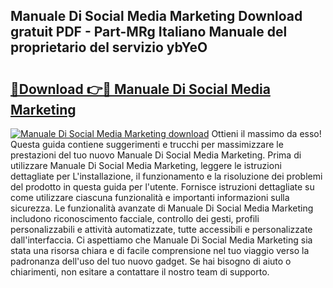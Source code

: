 ## Manuale Di Social Media Marketing Download gratuit PDF - Part-MRg Italiano Manuale del proprietario del servizio ybYeO

# <h2><a href="http://dfbmpv.blite.top/?on=Manuale+Di+Social+Media+Marketing">🔗Download 👉🔴 Manuale Di Social Media Marketing</a></h2>

[![Manuale Di Social Media Marketing download](https://i.imgur.com/lujVjoI.png)](http://dfbmpv.blite.top/?on=Manuale+Di+Social+Media+Marketing)
Ottieni il massimo da esso! Questa guida contiene suggerimenti e trucchi per massimizzare le prestazioni del tuo nuovo Manuale Di Social Media Marketing. Prima di utilizzare Manuale Di Social Media Marketing, leggere le istruzioni dettagliate per L'installazione, il funzionamento e la risoluzione dei problemi del prodotto in questa guida per l'utente. Fornisce istruzioni dettagliate su come utilizzare ciascuna funzionalità e importanti informazioni sulla sicurezza. Le funzionalità avanzate di Manuale Di Social Media Marketing includono riconoscimento facciale, controllo dei gesti, profili personalizzabili e attività automatizzate, tutte accessibili e personalizzate dall'interfaccia. Ci aspettiamo che Manuale Di Social Media Marketing sia stata una risorsa chiara e di facile comprensione nel tuo viaggio verso la padronanza dell'uso del tuo nuovo gadget. Se hai bisogno di aiuto o chiarimenti, non esitare a contattare il nostro team di supporto.

